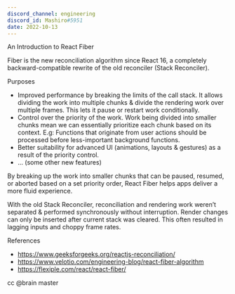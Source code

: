 ```yaml
---
discord_channel: engineering
discord_id: Mashiro#5951
date: 2022-10-13
---
```


An Introduction to React Fiber

Fiber is the new reconciliation algorithm since React 16, a completely backward-compatible rewrite of the old reconciler (Stack Reconciler).

Purposes
- Improved performance by breaking the limits of the call stack. It allows dividing the work into multiple chunks & divide the rendering work over multiple frames. This lets it pause or restart work conditionally.
- Control over the priority of the work. Work being divided into smaller chunks mean we can essentially prioritize each chunk based on its context. E.g: Functions that originate from user actions should be processed before less-important background functions.
- Better suitability for advanced UI (animations, layouts & gestures) as a result of the priority control.
- … (some other new features)

By breaking up the work into smaller chunks that can be paused, resumed, or aborted based on a set priority order, React Fiber helps apps deliver a more fluid experience.

With the old Stack Reconciler, reconciliation and rendering work weren’t separated & performed synchronously without interruption. Render changes can only be inserted after current stack was cleared. This often resulted in lagging inputs and choppy frame rates.

References
- https://www.geeksforgeeks.org/reactjs-reconciliation/
- https://www.velotio.com/engineering-blog/react-fiber-algorithm
- https://flexiple.com/react/react-fiber/

cc @brain master